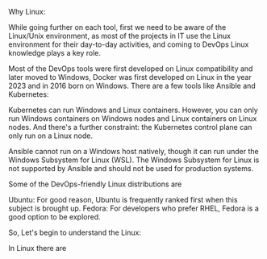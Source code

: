 Why Linux:

While going further on each tool, first we need to be aware of the Linux/Unix environment, as most of the projects in IT use the Linux environment for their day-to-day activities, and coming to DevOps Linux knowledge plays a key role.

Most of the DevOps tools were first developed on Linux compatibility and later moved to Windows, Docker was first developed on Linux in the year 2023 and in 2016 born on Windows. There are a few tools like Ansible and Kubernetes:

Kubernetes can run Windows and Linux containers.
However, you can only run Windows containers on Windows nodes and Linux containers on Linux nodes. And there's a further constraint: the Kubernetes control plane can only run on a Linux node.

Ansible cannot run on a Windows host natively, though it can run under the Windows Subsystem for Linux (WSL). The Windows Subsystem for Linux is not supported by Ansible and should not be used for production systems.

Some of the DevOps-friendly Linux distributions are

Ubuntu: For good reason, Ubuntu is frequently ranked first when this subject is brought up.
Fedora: For developers who prefer RHEL, Fedora is a good option to be explored.

So, Let's begin to understand the Linux:

In Linux there are
